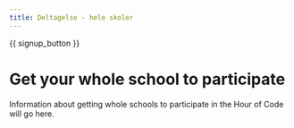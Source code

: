 ```yaml
---
title: Deltagelse - hele skoler
---
```


{{ signup_button }}

# Get your whole school to participate

Information about getting whole schools to participate in the Hour of Code will go here.
